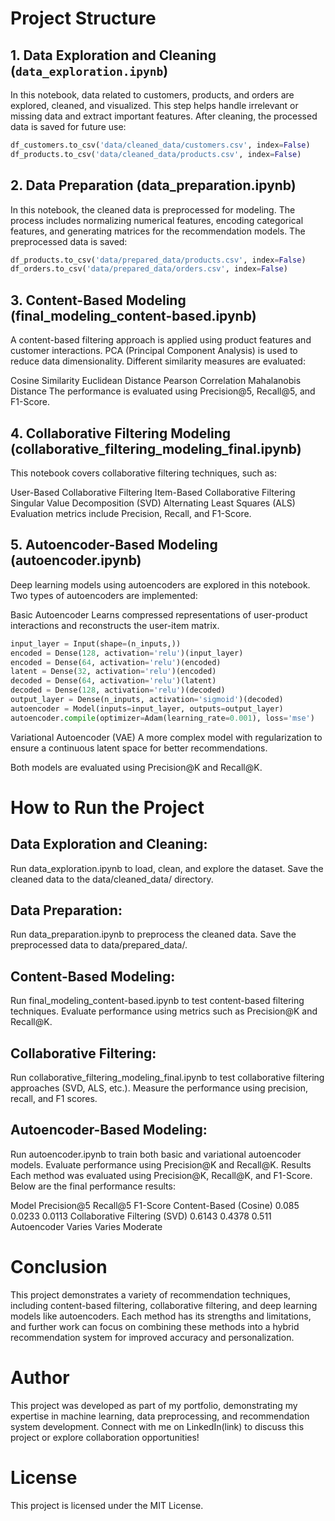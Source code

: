 # Project Structure

## 1. Data Exploration and Cleaning (`data_exploration.ipynb`)
In this notebook, data related to customers, products, and orders are explored, cleaned, and visualized. This step helps handle irrelevant or missing data and extract important features. After cleaning, the processed data is saved for future use:

```python
df_customers.to_csv('data/cleaned_data/customers.csv', index=False)
df_products.to_csv('data/cleaned_data/products.csv', index=False)
```

## 2. Data Preparation (data_preparation.ipynb)
In this notebook, the cleaned data is preprocessed for modeling. The process includes normalizing numerical features, encoding categorical features, and generating matrices for the recommendation models. The preprocessed data is saved:

```python
df_products.to_csv('data/prepared_data/products.csv', index=False)
df_orders.to_csv('data/prepared_data/orders.csv', index=False)
```

## 3. Content-Based Modeling (final_modeling_content-based.ipynb)
A content-based filtering approach is applied using product features and customer interactions. PCA (Principal Component Analysis) is used to reduce data dimensionality. Different similarity measures are evaluated:

Cosine Similarity
Euclidean Distance
Pearson Correlation
Mahalanobis Distance
The performance is evaluated using Precision@5, Recall@5, and F1-Score.

## 4. Collaborative Filtering Modeling (collaborative_filtering_modeling_final.ipynb)
This notebook covers collaborative filtering techniques, such as:

User-Based Collaborative Filtering
Item-Based Collaborative Filtering
Singular Value Decomposition (SVD)
Alternating Least Squares (ALS)
Evaluation metrics include Precision, Recall, and F1-Score.

## 5. Autoencoder-Based Modeling (autoencoder.ipynb)
Deep learning models using autoencoders are explored in this notebook. Two types of autoencoders are implemented:

Basic Autoencoder
Learns compressed representations of user-product interactions and reconstructs the user-item matrix.

```python
input_layer = Input(shape=(n_inputs,))
encoded = Dense(128, activation='relu')(input_layer)
encoded = Dense(64, activation='relu')(encoded)
latent = Dense(32, activation='relu')(encoded)
decoded = Dense(64, activation='relu')(latent)
decoded = Dense(128, activation='relu')(decoded)
output_layer = Dense(n_inputs, activation='sigmoid')(decoded)
autoencoder = Model(inputs=input_layer, outputs=output_layer)
autoencoder.compile(optimizer=Adam(learning_rate=0.001), loss='mse')
```

Variational Autoencoder (VAE)
A more complex model with regularization to ensure a continuous latent space for better recommendations.

Both models are evaluated using Precision@K and Recall@K.

# How to Run the Project
## Data Exploration and Cleaning:
Run data_exploration.ipynb to load, clean, and explore the dataset.
Save the cleaned data to the data/cleaned_data/ directory.
## Data Preparation:
Run data_preparation.ipynb to preprocess the cleaned data.
Save the preprocessed data to data/prepared_data/.

## Content-Based Modeling:
Run final_modeling_content-based.ipynb to test content-based filtering techniques.
Evaluate performance using metrics such as Precision@K and Recall@K.

## Collaborative Filtering:
Run collaborative_filtering_modeling_final.ipynb to test collaborative filtering approaches (SVD, ALS, etc.).
Measure the performance using precision, recall, and F1 scores.

## Autoencoder-Based Modeling:
Run autoencoder.ipynb to train both basic and variational autoencoder models.
Evaluate performance using Precision@K and Recall@K.
Results
Each method was evaluated using Precision@K, Recall@K, and F1-Score. Below are the final performance results:

Model	Precision@5	Recall@5	F1-Score
Content-Based (Cosine)	0.085	0.0233	0.0113
Collaborative Filtering (SVD)	0.6143	0.4378	0.511
Autoencoder	Varies	Varies	Moderate

# Conclusion
This project demonstrates a variety of recommendation techniques, including content-based filtering, collaborative filtering, and deep learning models like autoencoders. Each method has its strengths and limitations, and further work can focus on combining these methods into a hybrid recommendation system for improved accuracy and personalization.

# Author
This project was developed as part of my portfolio, demonstrating my expertise in machine learning, data preprocessing, and recommendation system development. Connect with me on LinkedIn(link) to discuss this project or explore collaboration opportunities!

# License
This project is licensed under the MIT License.
